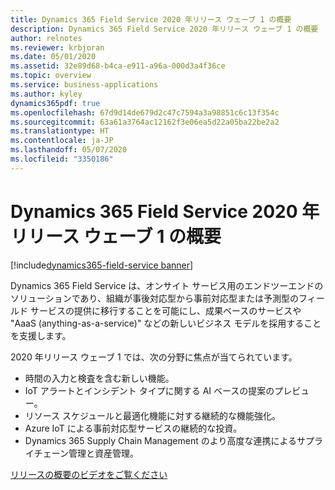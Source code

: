 ```yaml
---
title: Dynamics 365 Field Service 2020 年リリース ウェーブ 1 の概要
description: Dynamics 365 Field Service 2020 年リリース ウェーブ 1 の概要
author: relnotes
ms.reviewer: krbjoran
ms.date: 05/01/2020
ms.assetid: 32e89d68-b4ca-e911-a96a-000d3a4f36ce
ms.topic: overview
ms.service: business-applications
ms.author: kyley
dynamics365pdf: true
ms.openlocfilehash: 67d9d14de679d2c47c7594a3a98851c6c13f354c
ms.sourcegitcommit: 63a61a3764ac12162f3e06ea5d22a05ba22be2a2
ms.translationtype: HT
ms.contentlocale: ja-JP
ms.lasthandoff: 05/07/2020
ms.locfileid: "3350186"
---
```

# <a name="overview-of-dynamics-365-field-service-2020-release-wave-1"></a>Dynamics 365 Field Service 2020 年リリース ウェーブ 1 の概要
[!include[dynamics365-field-service banner](../includes/dynamics365-field-service.md)]

<!--overview start-->
Dynamics 365 Field Service は、オンサイト サービス用のエンドツーエンドのソリューションであり、組織が事後対応型から事前対応型または予測型のフィールド サービスの提供に移行することを可能にし、成果ベースのサービスや "AaaS (anything-as-a-service)" などの新しいビジネス モデルを採用することを支援します。  

2020 年リリース ウェーブ 1 では、次の分野に焦点が当てられています。

- 時間の入力と検査を含む新しい機能。
- IoT アラートとインシデント タイプに関する AI ベースの提案のプレビュー。
- リソース スケジュールと最適化機能に対する継続的な機能強化。
- Azure IoT による事前対応型サービスの継続的な投資。
- Dynamics 365 Supply Chain Management のより高度な連携によるサプライチェーン管理と資産管理。

[リリースの概要のビデオをご覧ください](https://aka.ms/Overview/2020RW1/FS)
<!--overview end-->
